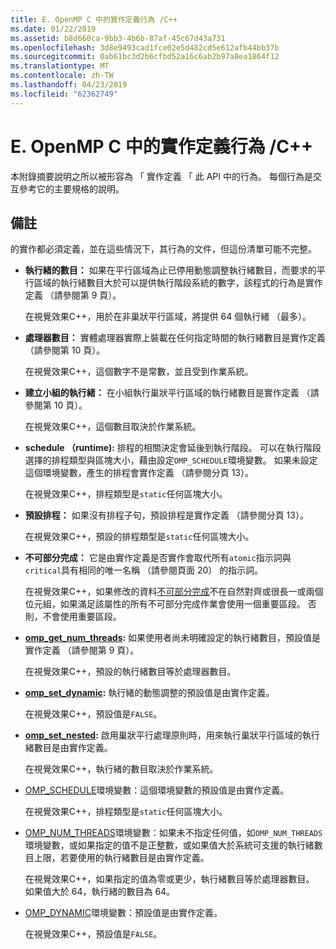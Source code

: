 ```yaml
---
title: E. OpenMP C 中的實作定義行為 /C++
ms.date: 01/22/2019
ms.assetid: b8d660ca-9bb3-4b6b-87af-45c67d43a731
ms.openlocfilehash: 3d8e9493cad1fce02e5d482cd5e612afb44bb37b
ms.sourcegitcommit: 0ab61bc3d2b6cfbd52a16c6ab2b97a8ea1864f12
ms.translationtype: MT
ms.contentlocale: zh-TW
ms.lasthandoff: 04/23/2019
ms.locfileid: "62362749"
---
```

# <a name="e-implementation-defined-behaviors-in-openmp-cc"></a>E. OpenMP C 中的實作定義行為 /C++

本附錄摘要說明之所以被形容為 「 實作定義 「 此 API 中的行為。  每個行為是交互參考它的主要規格的說明。

## <a name="remarks"></a>備註

的實作都必須定義，並在這些情況下，其行為的文件，但這份清單可能不完整。

- **執行緒的數目：** 如果在平行區域為止已停用動態調整執行緒數目，而要求的平行區域的執行緒數目大於可以提供執行階段系統的數字，該程式的行為是實作定義 （請參閱第 9 頁）。

   在視覺效果C++，用於在非巢狀平行區域，將提供 64 個執行緒 （最多）。

- **處理器數目：** 實體處理器實際上裝載在任何指定時間的執行緒數目是實作定義 （請參閱第 10 頁）。

   在視覺效果C++，這個數字不是常數，並且受到作業系統。

- **建立小組的執行緒：** 在小組執行巢狀平行區域的執行緒數目是實作定義 （請參閱第 10 頁）。

   在視覺效果C++，這個數目取決於作業系統。

- **schedule （runtime):** 排程的相關決定會延後到執行階段。 可以在執行階段選擇的排程類型與區塊大小，藉由設定`OMP_SCHEDULE`環境變數。 如果未設定這個環境變數，產生的排程會實作定義 （請參閱分頁 13）。

   在視覺效果C++，排程類型是`static`任何區塊大小。

- **預設排程：** 如果沒有排程子句，預設排程是實作定義 （請參閱分頁 13）。

   在視覺效果C++，預設的排程類型是`static`任何區塊大小。

- **不可部分完成：** 它是由實作定義是否實作會取代所有`atomic`指示詞與`critical`具有相同的唯一名稱 （請參閱頁面 20） 的指示詞。

   在視覺效果C++，如果修改的資料[不可部分完成](reference/openmp-directives.md#atomic)不在自然對齊或很長一或兩個位元組，如果滿足該屬性的所有不可部分完成作業會使用一個重要區段。 否則，不會使用重要區段。

- **[omp_get_num_threads](3-run-time-library-functions.md#312-omp_get_num_threads-function):** 如果使用者尚未明確設定的執行緒數目，預設值是實作定義 （請參閱第 9 頁）。

   在視覺效果C++，預設的執行緒數目等於處理器數目。

- **[omp_set_dynamic](3-run-time-library-functions.md#317-omp_set_dynamic-function):** 執行緒的動態調整的預設值是由實作定義。

   在視覺效果C++，預設值是`FALSE`。

- **[omp_set_nested](3-run-time-library-functions.md#319-omp_set_nested-function):** 啟用巢狀平行處理原則時，用來執行巢狀平行區域的執行緒數目是由實作定義。

   在視覺效果C++，執行緒的數目取決於作業系統。

- [OMP_SCHEDULE](4-environment-variables.md#41-omp_schedule)環境變數：這個環境變數的預設值是由實作定義。

   在視覺效果C++，排程類型是`static`任何區塊大小。

- [OMP_NUM_THREADS](4-environment-variables.md#42-omp_num_threads)環境變數：如果未不指定任何值，如`OMP_NUM_THREADS`環境變數，或如果指定的值不是正整數，或如果值大於系統可支援的執行緒數目上限，若要使用的執行緒數目是由實作定義。

   在視覺效果C++，如果指定的值為零或更少，執行緒數目等於處理器數目。  如果值大於 64，執行緒的數目為 64。

- [OMP_DYNAMIC](4-environment-variables.md#43-omp_dynamic)環境變數：預設值是由實作定義。

   在視覺效果C++，預設值是`FALSE`。